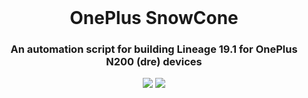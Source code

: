 <!-- Move text down -->
<br>

<!-- Header -->
<h1 align="center">OnePlus SnowCone</h1>

<!-- Subheading -->
<h3 align="center">An automation script for building Lineage 19.1 for OnePlus N200 (dre) devices</h3>

<!-- GIF -->
<p align="center">
  <img src="https://media1.tenor.com/m/BnjcVvUXASYAAAAC/lineageos-custom-rom.gif"/>
  <img src="https://media1.tenor.com/m/lTZ3JUXbuJIAAAAC/oneplus-oppo.gif"/>
</p>
